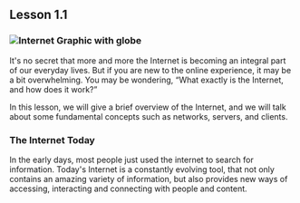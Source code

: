 ## Lesson 1.1

### ![Internet Graphic with globe](https://lh3.googleusercontent.com/lBbQmp8OR6pCqPINhyQpxjDq6Envabf6wAGGFQUOx8vmj7gwOgS8C9J0_npV_0_L6w65Y80stuBPRqMiaP3rZzBco_yfUo2jLYUq7513_aXLDHYZwwjivoKFu4yb7eDz_8gePro)

It's no secret that more and more the Internet is becoming an integral
part of our everyday lives. But if you are new to the online
experience, it may be a bit overwhelming. You may be wondering, “What
exactly is the Internet, and how does it work?”

In this lesson, we will give a brief overview of the Internet, and we
will talk about some fundamental concepts such as networks, servers, and
clients.

### The Internet Today

In the early days, most people just used the internet to search for
information. Today's Internet is a constantly evolving tool, that not
only contains an amazing variety of information, but also provides new
ways of accessing, interacting and connecting with people and content.
